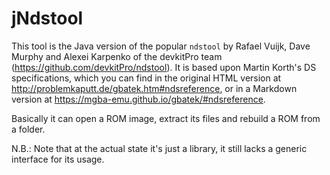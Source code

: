 jNdstool
========
This tool is the Java version of the popular `ndstool` by Rafael Vuijk, Dave Murphy and Alexei Karpenko of the devkitPro team (https://github.com/devkitPro/ndstool).
It is based upon Martin Korth's DS specifications, which you can find in the original HTML version at http://problemkaputt.de/gbatek.htm#ndsreference, or in a Markdown version at https://mgba-emu.github.io/gbatek/#ndsreference.

Basically it can open a ROM image, extract its files and rebuild a ROM from a folder.

N.B.: Note that at the actual state it's just a library, it still lacks a generic interface for its usage.
